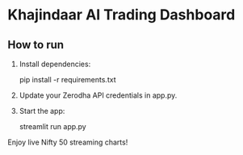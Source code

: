# Khajindaar AI Trading Dashboard

## How to run

1. Install dependencies:

   pip install -r requirements.txt

2. Update your Zerodha API credentials in app.py.
3. Start the app:

   streamlit run app.py

Enjoy live Nifty 50 streaming charts!